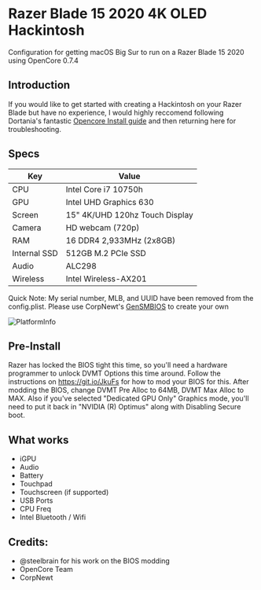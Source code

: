 # Razer Blade 15 2020 4K OLED Hackintosh

Configuration for getting macOS Big Sur to run on a Razer Blade 15 2020 using OpenCore 0.7.4

## Introduction

If you would like to get started with creating a Hackintosh on your Razer Blade but have no experience, I would highly reccomend following Dortania's fantastic [Opencore Install guide][1] and then returning here for troubleshooting.

## Specs

| Key                    | Value                                                        |
| ---------------------- | ------------------------------------------------------------ |
| CPU                    | Intel Core i7 10750h                                         |
| GPU                    | Intel UHD Graphics 630                                       |
| Screen                 | 15" 4K/UHD 120hz Touch Display                               |
| Camera                 | HD webcam (720p)                                             |
| RAM                    | 16 DDR4 2,933MHz (2x8GB)                                     |
| Internal SSD           | 512GB M.2 PCIe SSD                                           |
| Audio                  | ALC298                                                       |
| Wireless               | Intel Wireless-AX201                                         |

Quick Note: My serial number, MLB, and UUID have been removed from the config.plist. Please use CorpNewt's [GenSMBIOS][2] to create your own

![PlatformInfo](https://i.imgur.com/HFMsSFR.png)

## Pre-Install

Razer has locked the BIOS tight this time, so you'll need a hardware programmer to unlock DVMT Options this time around. Follow the instructions on https://git.io/JkuFs for how to mod your BIOS for this.
After modding the BIOS, change DVMT Pre Alloc to 64MB, DVMT Max Alloc to MAX. Also if you've selected "Dedicated GPU Only" Graphics mode, you'll need to put it back in "NVIDIA (R) Optimus" along with Disabling Secure boot.

## What works

- iGPU
- Audio
- Battery
- Touchpad
- Touchscreen (if supported)
- USB Ports
- CPU Freq
- Intel Bluetooth / Wifi

## Credits:

- @steelbrain for his work on the BIOS modding
- OpenCore Team
- CorpNewt

[1]:https://dortania.github.io/OpenCore-Install-Guide/
[2]:https://github.com/corpnewt/GenSMBIOS
